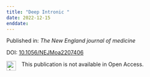 ```yaml
---
title: "Deep Intronic "
date: 2022-12-15
enddate:
---
```


Published in: *The New England journal of medicine*

DOI: [10.1056/NEJMoa2207406](https://doi.org/10.1056/NEJMoa2207406)

<img src="https://upload.wikimedia.org/wikipedia/commons/thumb/0/0e/Closed_Access_logo_transparent.svg/1200px-Closed_Access_logo_transparent.svg.png" alt="drawing" width="25" align="left"/> &nbsp;&nbsp;&nbsp;This publication is not available in Open Access.


